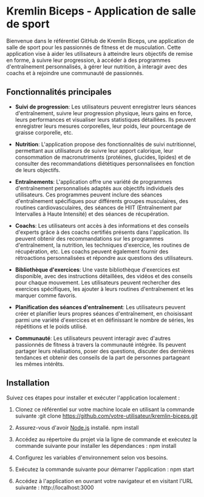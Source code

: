 # Kremlin Biceps - Application de salle de sport

Bienvenue dans le référentiel GitHub de Kremlin Biceps, une application de salle de sport pour les passionnés de fitness et de musculation. Cette application vise à aider les utilisateurs à atteindre leurs objectifs de remise en forme, à suivre leur progression, à accéder à des programmes d'entraînement personnalisés, à gérer leur nutrition, à interagir avec des coachs et à rejoindre une communauté de passionnés.

## Fonctionnalités principales

- **Suivi de progression**: Les utilisateurs peuvent enregistrer leurs séances d'entraînement, suivre leur progression physique, leurs gains en force, leurs performances et visualiser leurs statistiques détaillées. Ils peuvent enregistrer leurs mesures corporelles, leur poids, leur pourcentage de graisse corporelle, etc.

- **Nutrition**: L'application propose des fonctionnalités de suivi nutritionnel, permettant aux utilisateurs de suivre leur apport calorique, leur consommation de macronutriments (protéines, glucides, lipides) et de consulter des recommandations diététiques personnalisées en fonction de leurs objectifs.

- **Entraînements**: L'application offre une variété de programmes d'entraînement personnalisés adaptés aux objectifs individuels des utilisateurs. Ces programmes peuvent inclure des séances d'entraînement spécifiques pour différents groupes musculaires, des routines cardiovasculaires, des séances de HIIT (Entraînement par Intervalles à Haute Intensité) et des séances de récupération.

- **Coachs**: Les utilisateurs ont accès à des informations et des conseils d'experts grâce à des coachs certifiés présents dans l'application. Ils peuvent obtenir des recommandations sur les programmes d'entraînement, la nutrition, les techniques d'exercice, les routines de récupération, etc. Les coachs peuvent également fournir des rétroactions personnalisées et répondre aux questions des utilisateurs.

- **Bibliothèque d'exercices**: Une vaste bibliothèque d'exercices est disponible, avec des instructions détaillées, des vidéos et des conseils pour chaque mouvement. Les utilisateurs peuvent rechercher des exercices spécifiques, les ajouter à leurs routines d'entraînement et les marquer comme favoris.

- **Planification des séances d'entraînement**: Les utilisateurs peuvent créer et planifier leurs propres séances d'entraînement, en choisissant parmi une variété d'exercices et en définissant le nombre de séries, les répétitions et le poids utilisé.

- **Communauté**: Les utilisateurs peuvent interagir avec d'autres passionnés de fitness à travers la communauté intégrée. Ils peuvent partager leurs réalisations, poser des questions, discuter des dernières tendances et obtenir des conseils de la part de personnes partageant les mêmes intérêts.

## Installation

Suivez ces étapes pour installer et exécuter l'application localement :

1. Clonez ce référentiel sur votre machine locale en utilisant la commande suivante :git clone https://github.com/votre-utilisateur/kremlin-biceps.git

2. Assurez-vous d'avoir [Node.js](https://nodejs.org) installé. npm install

3. Accédez au répertoire du projet via la ligne de commande et exécutez la commande suivante pour installer les dépendances : npm install

4. Configurez les variables d'environnement selon vos besoins.

5. Exécutez la commande suivante pour démarrer l'application : npm start

6. Accédez à l'application en ouvrant votre navigateur et en visitant l'URL suivante : http://localhost:3000


